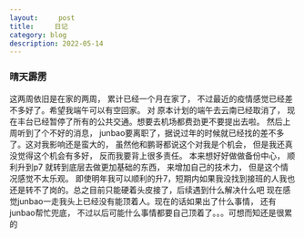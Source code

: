 ```yaml
---
layout:     post
title:     日记
category: blog
description: 2022-05-14
---
```


### 晴天霹雳

  这两周依旧是在家的两周， 累计已经一个月在家了， 不过最近的疫情感觉已经差不多好了。希望我端午可以有空回家。 对 原本计划的端午去云南已经取消了， 现在丰台已经暂停了所有的公共交通。想要去机场都费劲更不要提出去啦。
  然后上周听到了个不好的消息， junbao要离职了，据说过年的时候就已经找的差不多了。这对我影响还是蛮大的， 虽然他和鹏哥都说这个对我是个机会， 但是我还真没觉得这个机会有多好， 反而我要背上很多责任。 本来想好好做做备份中心， 顺利升到p7 就转到底层去做更加基础的东西， 来增加自己的技术力， 但是这个情况感觉不太乐观。 即使明年我可以顺利的升7，短期内如果我没找到接班的人我也还是转不了岗的。总之目前只能硬着头皮接了，后续遇到什么解决什么吧
  现在感觉junbao一走我头上已经没有能顶着人。现在的话如果出了什么事情， 还有junbao帮忙兜底， 不过以后可能什么事情都要自己顶着了。。。可想而知还是很累的



